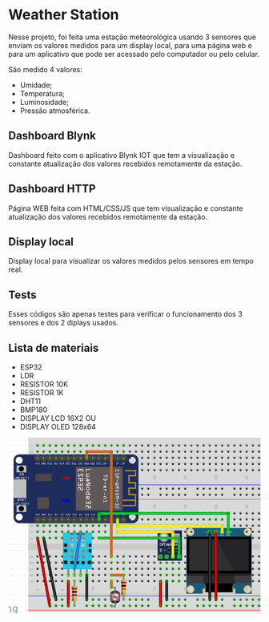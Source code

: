 # Weather Station

Nesse projeto, foi feita uma estação meteorológica usando 3 sensores que enviam os valores medidos para um display local, para uma página web e para um aplicativo que pode ser acessado pelo computador ou pelo celular.

São medido 4 valores:
- Umidade;
- Temperatura;
- Luminosidade;
- Pressão atmosférica.

## Dashboard Blynk

Dashboard feito com o aplicativo Blynk IOT que tem a visualização e constante atualização dos valores recebidos remotamente da estação.

## Dashboard HTTP

Página WEB feita com HTML/CSS/JS que tem visualização e constante atualização dos valores recebidos remotamente da estação.

## Display local

Display local para visualizar os valores medidos pelos sensores em tempo real.

## Tests

Esses códigos são apenas testes para verificar o funcionamento dos 3 sensores e dos 2 diplays usados.

## Lista de materiais
- ESP32
- LDR
- RESISTOR 10K
- RESISTOR 1K
- DHT11
- BMP180
- DISPLAY LCD 16X2
OU
- DISPLAY OLED 128x64

![](fritzing_meteorology.png)
